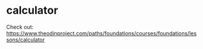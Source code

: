 # calculator

Check out: https://www.theodinproject.com/paths/foundations/courses/foundations/lessons/calculator
